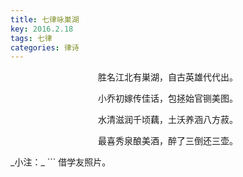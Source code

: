 ```yaml
---
title: 七律咏巣湖
key: 2016.2.18
tags: 七律
categories: 律诗
---
```


<p align="center">胜名江北有巣湖，自古英雄代代出。
</p>
<p align="center">小乔初嫁传佳话，包拯始官铡美图。
</p>
<p align="center">水清滋润千顷藕，土沃养涵八方菽。
</p>
<p align="center">最喜秀泉酿美酒，醉了三倒还三壶。
</p>
_小注：_
```
借学友照片。

```